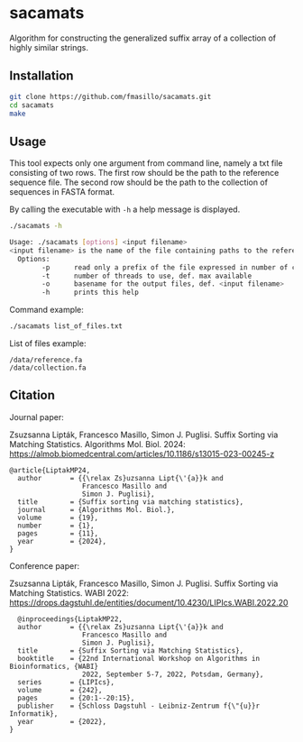 # sacamats
Algorithm for constructing the generalized suffix array of a collection of highly similar strings.

## Installation

```sh
git clone https://github.com/fmasillo/sacamats.git
cd sacamats
make
```

## Usage

This tool expects only one argument from command line, namely a txt file consisting of two rows. The first row should be the path to the reference sequence file. The second row should be the path to the collection of sequences in FASTA format.

By calling the executable with ```-h``` a help message is displayed.

```sh
./sacamats -h

Usage: ./sacamats [options] <input filename>
<input filename> is the name of the file containing paths to the reference sequence (in the first line) and to the collection file (in the second line).
  Options: 
        -p      read only a prefix of the file expressed in number of characters, def. whole file
        -t      number of threads to use, def. max available
        -o      basename for the output files, def. <input filename>
        -h      prints this help
```

Command example:
```sh
./sacamats list_of_files.txt
```

List of files example:
```
/data/reference.fa
/data/collection.fa
```

## Citation

Journal paper:

Zsuzsanna Lipták, Francesco Masillo, Simon J. Puglisi. Suffix Sorting via Matching Statistics. Algorithms Mol. Biol. 2024: https://almob.biomedcentral.com/articles/10.1186/s13015-023-00245-z

```
@article{LiptakMP24,
  author       = {{\relax Zs}uzsanna Lipt{\'{a}}k and
                  Francesco Masillo and
                  Simon J. Puglisi},
  title        = {Suffix sorting via matching statistics},
  journal      = {Algorithms Mol. Biol.},
  volume       = {19},
  number       = {1},
  pages        = {11},
  year         = {2024},
}
```

Conference paper:

Zsuzsanna Lipták, Francesco Masillo, Simon J. Puglisi. Suffix Sorting via Matching Statistics. WABI 2022: https://drops.dagstuhl.de/entities/document/10.4230/LIPIcs.WABI.2022.20

```
  @inproceedings{LiptakMP22,
  author       = {{\relax Zs}uzsanna Lipt{\'{a}}k and
                  Francesco Masillo and
                  Simon J. Puglisi},
  title        = {Suffix Sorting via Matching Statistics},
  booktitle    = {22nd International Workshop on Algorithms in Bioinformatics, {WABI}
                  2022, September 5-7, 2022, Potsdam, Germany},
  series       = {LIPIcs},
  volume       = {242},
  pages        = {20:1--20:15},
  publisher    = {Schloss Dagstuhl - Leibniz-Zentrum f{\"{u}}r Informatik},
  year         = {2022},
}
```


